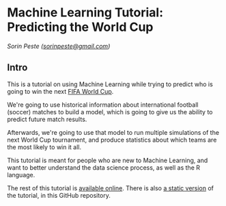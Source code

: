 # Machine Learning Tutorial: Predicting the World Cup #

*Sorin Peste (sorinpeste@gmail.com)*

## Intro ##

This is a tutorial on using Machine Learning while trying to predict who is going to win the next [FIFA World Cup](http://www.fifa.com/worldcup/index.html).

We're going to use historical information about international football (soccer) matches to build a model, which is going to give us the ability to predict future match results.

Afterwards, we're going to use that model to run multiple simulations of the next World Cup tournament, and produce statistics about which teams are the most likely to win it all.

This tutorial is meant for people who are new to Machine Learning, and want to better understand the data science process, as well as the R language.

The rest of this tutorial is [available online](https://aka.ms/predicttheworldcup). There is also [a static version](./src/WorldCup.ipynb) of the tutorial, in this GitHub repository.
